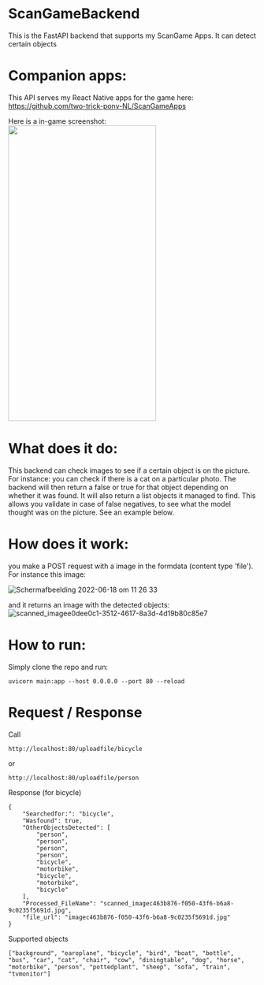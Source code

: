 # ScanGameBackend
This is the FastAPI backend that supports my ScanGame Apps. It can detect certain objects 

# Companion apps: 
This API serves my React Native apps for the game here: https://github.com/two-trick-pony-NL/ScanGameApps

Here is a in-game screenshot: <br>
<img src="https://user-images.githubusercontent.com/71013416/177129166-3392465b-48cd-4d37-a28c-4201054d5c33.PNG" width="300" height="600" />



# What does it do:
This backend can check images to see if a certain object is on the picture. For instance: you can check if there is a cat on a particular photo. The backend will then return a false or true for that object depending on whether it was found. It will also return a list objects it managed to find. This allows you validate in case of false negatives, to see what the model thought was on the picture. See an example below. 

# How does it work: 
you make a POST request with a image in the formdata (content type 'file'). 
For instance this image: 

![Schermafbeelding 2022-06-18 om 11 26 33](https://user-images.githubusercontent.com/71013416/175918302-bd99786a-9d4f-49d7-a90c-9bbbff847035.png)

and it returns an image with the detected objects:
![scanned_imagee0dee0c1-3512-4617-8a3d-4d19b80c85e7](https://user-images.githubusercontent.com/71013416/177133306-d0eab947-6013-4925-94ce-dccb3106af1a.jpg)

# How to run: 

Simply clone the repo and run: 
 
```
uvicorn main:app --host 0.0.0.0 --port 80 --reload
```

# Request / Response

Call
```
http://localhost:80/uploadfile/bicycle
```

or 
```
http://localhost:80/uploadfile/person
```

Response (for bicycle)
```
{
    "Searchedfor:": "bicycle",
    "Wasfound": true,
    "OtherObjectsDetected": [
        "person",
        "person",
        "person",
        "person",
        "bicycle",
        "motorbike",
        "bicycle",
        "motorbike",
        "bicycle"
    ],
    "Processed_FileName": "scanned_imagec463b876-f050-43f6-b6a8-9c0235f5691d.jpg",
    "file_url": "imagec463b876-f050-43f6-b6a8-9c0235f5691d.jpg"
}
```
Supported objects
```
["background", "earoplane", "bicycle", "bird", "boat", "bottle", "bus", "car", "cat", "chair", "cow", "diningtable", "dog", "horse", "motorbike", "person", "pottedplant", "sheep", "sofa", "train", "tvmonitor"]
```

